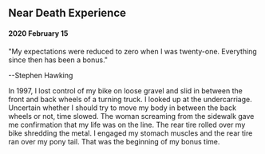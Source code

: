 ## Near Death Experience

#### 2020 February 15

"My expectations were reduced to zero when I was twenty-one. Everything since then has been a bonus."

--Stephen Hawking

In 1997, I lost control of my bike on loose gravel and slid in between the front and back wheels of a turning truck. I looked up at the undercarriage. Uncertain whether I should try to move my body in between the back wheels or not, time slowed. The woman screaming from the sidewalk gave me confirmation that my life was on the line. The rear tire rolled over my bike shredding the metal. I engaged my stomach muscles and the rear tire ran over my pony tail. That was the beginning of my bonus time.

